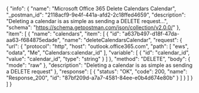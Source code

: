 {
  "info": {
    "name": "Microsoft Office 365 Delete Calendars Calendar",
    "_postman_id": "2118acf9-9e4f-441a-afd2-2c18ffed4659",
    "description": "Deleting a calendar is as simple as sending a DELETE request...",
    "schema": "https://schema.getpostman.com/json/collection/v2.0.0/"
  },
  "item": [
    {
      "name": "calendars",
      "item": [
        {
          "id": "a637b497-d18f-47da-aa63-f684875edade",
          "name": "deleteCalendarsCalendar",
          "request": {
            "url": {
              "protocol": "http",
              "host": "outlook.office365.com",
              "path": [
                "ews",
                "odata",
                "Me",
                "Calendars:calendar_id"
              ],
              "variable": [
                {
                  "id": "calendar_id",
                  "value": "calendar_id",
                  "type": "string"
                }
              ]
            },
            "method": "DELETE",
            "body": {
              "mode": "raw"
            },
            "description": "Deleting a calendar is as simple as sending a DELETE request"
          },
          "response": [
            {
              "status": "OK",
              "code": 200,
              "name": "Response_200",
              "id": "87bf209d-a7a7-4581-84ee-e0b4d674e80b"
            }
          ]
        }
      ]
    }
  ]
}